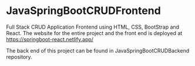 # JavaSpringBootCRUDFrontend

Full Stack CRUD Application Frontend using HTML, CSS, BootStrap and React.
The website for the entire project and the front end is deployed at https://springboot-react.netlify.app/

The back end of this project can be found in JavaSpringBootCRUDBackend repository.
